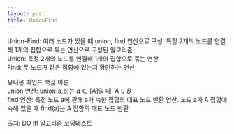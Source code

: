 ```yaml
---
layout: post
title: UnionFind
---
```


Union-Find: 여러 노드가 있을 때 union, find 연산으로 구성. 특정 2개의 노드를 연결해 1개의 집합으로 묶는 연산으로 구성된 알고리즘 <br/>
Union: 특정 2개의 노드를 연결해 1개의 집합으로 묶는 연산 <br/>
Find: 두 노드가 같은 집합에 있는지 확인하는 연산<br/>

유니온 파인드 핵심 이론<br/>
union 연산: union(a,b)는 $a \in [A]$일 때, $A$ $\cup$ $B$ <br/>
find 연산: 특정 노드 a에 관해 a가 속한 집합의 대표 노드 반환 연산. 노드 a가 A 집합에 속해 있을 때 find(a)는 A 집합의 대표 노드 반환<br/>


출처: DO it! 알고리즘 코딩테스트

